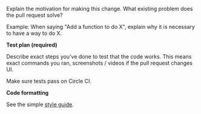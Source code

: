 Explain the motivation for making this change. What existing problem does the pull request solve?

Example: When saying "Add a function to do X", explain why it is necessary to have a way to do X.

**Test plan (required)**

Describe exact steps you've done to test that the code works. This means exact commands you ran, screenshots / videos if the pull request changes UI.

Make sure tests pass on Circle CI.

**Code formatting**

See the simple [style guide](https://github.com/facebook/react-native/blob/master/CONTRIBUTING.md#style-guide).
